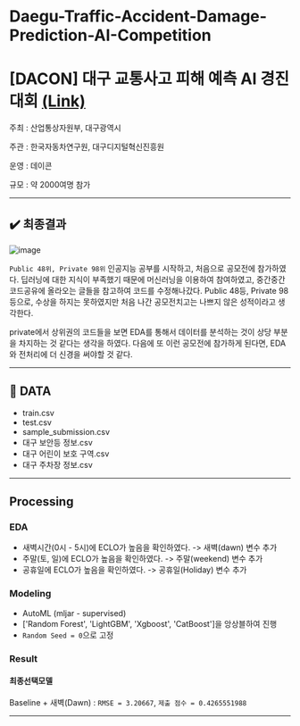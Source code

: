 # Daegu-Traffic-Accident-Damage-Prediction-AI-Competition
# [DACON] 대구 교통사고 피해 예측 AI 경진대회 [(Link)](https://dacon.io/competitions/official/236193/overview/description)

주최 : 산업통상자원부, 대구광역시

주관 : 한국자동차연구원, 대구디지털혁신진흥원

운영 : 데이콘

규모 : 약 2000여명 참가

---
## ✔️ 최종결과
![image](https://github.com/dorahee-ee/Daegu-Traffic-Accident-Damage-Prediction-AI-Competition/assets/102142694/79c4045f-72bd-4ecc-ab67-532231300b18)

`Public 48위, Private 98위`
인공지능 공부를 시작하고, 처음으로 공모전에 참가하였다. 딥러닝에 대한 지식이 부족했기 때문에 머신러닝을 이용하여 참여하였고, 중간중간 코드공유에 올라오는 글들을 참고하여 코드를 수정해나갔다. Public 48등, Private 98등으로, 수상을 하지는 못하였지만 처음 나간 공모전치고는 나쁘지 않은 성적이라고 생각한다.

private에서 상위권의 코드들을 보면 EDA를 통해서 데이터를 분석하는 것이 상당 부분을 차지하는 것 같다는 생각을 하였다. 다음에 또 이런 공모전에 참가하게 된다면, EDA와 전처리에 더 신경을 써야할 것 같다.

---
## 📂 DATA
- train.csv
- test.csv
- sample_submission.csv
- 대구 보안등 정보.csv
- 대구 어린이 보호 구역.csv
- 대구 주차장 정보.csv

---
## Processing

### EDA
- 새벽시간(0시 - 5시)에 ECLO가 높음을 확인하였다. -> 새벽(dawn) 변수 추가
- 주말(토, 일)에 ECLO가 높음을 확인하였다. -> 주말(weekend) 변수 추가
- 공휴일에 ECLO가 높음을 확인하였다. -> 공휴일(Holiday) 변수 추가

### Modeling
- AutoML (mljar - supervised)
- ['Random Forest', 'LightGBM', 'Xgboost', 'CatBoost']을 앙상블하여 진행
- `Random Seed = 0`으로 고정

### Result
#### 최종선택모델
Baseline + 새벽(Dawn) : `RMSE = 3.20667`, `제출 점수 = 0.4265551988`

---
